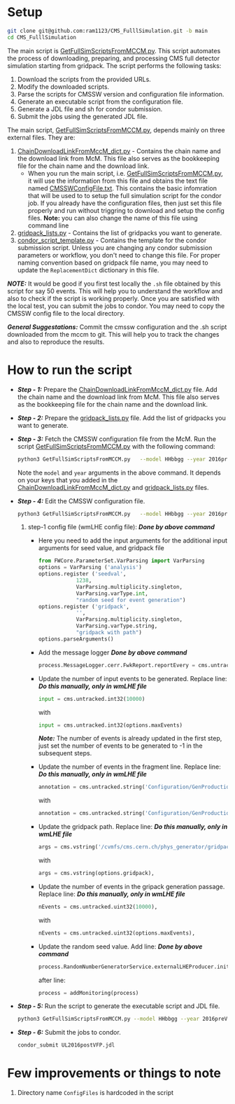 # Setup

```bash
git clone git@github.com:ram1123/CMS_FulllSimulation.git -b main
cd CMS_FulllSimulation
```

The main script is [GetFullSimScriptsFromMCCM.py](GetFullSimScriptsFromMCCM.py). This script automates the process of downloading, preparing, and processing CMS full detector simulation starting from gridpack.
The script performs the following tasks:
1. Download the scripts from the provided URLs.
2. Modify the downloaded scripts.
3. Parse the scripts for CMSSW version and configuration file information.
4. Generate an executable script from the configuration file.
5. Generate a JDL file  and sh for condor submission.
6. Submit the jobs using the generated JDL file.

The main script, [GetFullSimScriptsFromMCCM.py](GetFullSimScriptsFromMCCM), depends mainly on three external files. They are:

1. [ChainDownloadLinkFromMccM_dict.py](utils/ChainDownloadLinkFromMccM_dict.py) - Contains the chain name and the download link from McM. This file also serves as the bookkeeping file for the chain name and the download link.
    - When you run the main script, i.e. [GetFullSimScriptsFromMCCM.py](GetFullSimScriptsFromMCCM.py), it will use the information from this file and
       obtains the text file named [CMSSWConfigFile.txt](utils/CMSSWConfigFile.txt). This contains the basic infomration that will be used to
       to setup the full simulation script for the condor job. If you already have the configuration files,
       then just set this file properly and run without triggring to download and setup the config files. **Note:** you can also change the name of this file using command line
1. [gridpack_lists.py](utils/gridpack_lists.py) - Contains the list of gridpacks you want to generate.
1. [condor_script_template.py](utils/condor_script_template.py) - Contains the template for the condor submission script.
   Unless you are changing any condor submission parameters or workflow, you don't need to change this file.
   For proper naming convention based on gridpack file name, you may need to update the `ReplacementDict` dictionary in this file.


***NOTE:*** It would be good if you first test locally the `.sh` file obtained by this script for say 50 events. This will help you to understand the workflow and also to check if the script is working properly. Once you are satisfied with the local test, you can submit the jobs to condor. You may need to copy the CMSSW config file to the local directory.


***General Suggestations:*** Commit the cmssw configuration and the .sh script downloaded from the mccm to git. This will help you to track the changes and also to reproduce the results.

# How to run the script

- ***Step - 1:*** Prepare the [ChainDownloadLinkFromMccM_dict.py](utils/ChainDownloadLinkFromMccM_dict.py) file. Add the chain name and the download link from McM. This file also serves as the bookkeeping file for the chain name and the download link.

- ***Step - 2:*** Prepare the [gridpack_lists.py](utils/gridpack_lists.py) file. Add the list of gridpacks you want to generate.

- ***Step - 3:*** Fetch the CMSSW configuration file from the McM. Run the script [GetFullSimScriptsFromMCCM.py](GetFullSimScriptsFromMCCM.py) with the following command:

    ```bash
    python3 GetFullSimScriptsFromMCCM.py   --model HHbbgg --year 2016preVFP --run_exec
    ```

    Note the `model` and `year` arguments in the above command. It depends on your keys that you added in the [ChainDownloadLinkFromMccM_dict.py](utils/ChainDownloadLinkFromMccM_dict.py) and [gridpack_lists.py](utils/gridpack_lists.py) files.

- ***Step - 4:*** Edit the CMSSW configuration file.

    ```bash
    python3 GetFullSimScriptsFromMCCM.py   --model HHbbgg --year 2016preVFP  --NOdownload --append_to_config_file
    ```

    1. step-1 config file (wmLHE config file): ***Done by above command***
       - Here you need to add the input arguments for the additional input arguments for seed value, and gridpack file

            ```python
            from FWCore.ParameterSet.VarParsing import VarParsing
            options = VarParsing ('analysis')
            options.register ('seedval',
                        1238,
                        VarParsing.multiplicity.singleton,
                        VarParsing.varType.int,
                        "random seed for event generation")
            options.register ('gridpack',
                        '',
                        VarParsing.multiplicity.singleton,
                        VarParsing.varType.string,
                        "gridpack with path")
            options.parseArguments()
            ```

        - Add the message logger ***Done by above command***

            ```python
            process.MessageLogger.cerr.FwkReport.reportEvery = cms.untracked.int32(500)
            ```

        - Update the number of input events to be generated. Replace line: ***Do this manually, only in wmLHE file***

            ```python
            input = cms.untracked.int32(10000)
            ```

            with

            ```python
            input = cms.untracked.int32(options.maxEvents)
            ```

            ***Note:*** The number of events is already updated in the first step, just set the number of events to be generated to -1 in the subsequent steps.

        - Update the number of events in the fragment line. Replace line:  ***Do this manually, only in wmLHE file***

            ```python
            annotation = cms.untracked.string('Configuration/GenProduction/python/HIG-RunIISummer20UL16wmLHEGENAPV-03448-fragment.py nevts:10000'),
            ```

            with

            ```python
            annotation = cms.untracked.string('Configuration/GenProduction/python/HIG-RunIISummer20UL16wmLHEGENAPV-03448-fragment.py nevts:'+str(options.maxEvents)),
            ```

        - Update the gridpack path. Replace line:  ***Do this manually, only in wmLHE file***

            ```python
            args = cms.vstring('/cvmfs/cms.cern.ch/phys_generator/gridpacks/UL/13TeV/madgraph/V5_2.6.5/GF_Spin_0/Radion_hh_narrow_M2000/v1/Radion_hh_narrow_M2000_slc7_amd64_gcc700_CMSSW_10_6_19_tarball.tar.xz'),
            ```

            with

            ```python
            args = cms.vstring(options.gridpack),
            ```

        - Update the number of events in the gripack generation passage. Replace line:  ***Do this manually, only in wmLHE file***

            ```python
            nEvents = cms.untracked.uint32(10000),
            ```

            with

            ```python
            nEvents = cms.untracked.uint32(options.maxEvents),
            ```

        - Update the random seed value. Add line: ***Done by above command***

            ```python
            process.RandomNumberGeneratorService.externalLHEProducer.initialSeed=options.seedval
            ```
            after line:

            ```python
            process = addMonitoring(process)
            ```

- ***Step - 5:*** Run the script to generate the executable script and JDL file.

    ```bash
    python3 GetFullSimScriptsFromMCCM.py --model HHbbgg --year 2016preVFP --NOdownload --nevents 2000 --nJobs 100 --outDir /eos/user/r/rasharma/post_doc_ihep/double-higgs/nanoAODnTuples/HHTobbgg_Apr2024v3 --jobName 2016preVFP --UseCustomNanoAOD
    ```

- ***Step - 6:*** Submit the jobs to condor.

    ```bash
    condor_submit UL2016postVFP.jdl
    ```

# Few improvements or things to note

1. Directory name `ConfigFiles` is hardcoded in the script